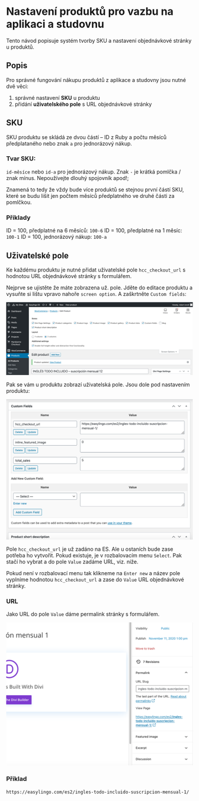 # Nastavení produktů pro vazbu na aplikaci a studovnu

Tento návod popisuje systém tvorby SKU a nastavení objednávkové stránky u produktů.

## Popis

Pro správné fungování nákupu produktů z aplikace a studovny jsou nutné dvě věci:

1. správné nastavení **SKU** u produktu
2. přidání **uživatelského pole** s URL objednávkové stránky

## SKU

SKU produktu se skládá ze dvou částí – ID z Ruby a počtu měsíců předplataného nebo znak `a` pro jednorázový nákup.

### Tvar SKU:

`id-měsíce` nebo `id-a` pro jednorázový nákup. Znak `-` je krátká pomlčka / znak mínus. Nepoužívejte dlouhý spojovník apod!;

Znamená to tedy že vždy bude více produktů se stejnou první částí SKU, které se budu lišit jen počtem měsíců předplatného ve druhé části za pomlčkou.

### Příklady

ID = 100, předplatné na 6 měsíců: `100-6`
ID = 100, předplatné na 1 měsíc: `100-1`
ID = 100, jednorázový nákup: `100-a`

## Uživatelské pole

Ke každému produktu je nutné přidat uživatelské pole `hcc_checkout_url` s hodnotou URL objednávkové stránky s formulářem.

Nejprve se ujistěte že máte zobrazena už. pole. Jděte do editace produktu a vysuňte si lištu vpravo nahoře `screen option`. A zaškrtněte `Custom fields`:

![Obrázek lišty screen option](custom-fields.png)

Pak se vám u produktu zobrazí uživatelská pole. Jsou dole pod nastavením produktu:

![Obrázek už. pole u produktu](custom-field-edit.png)

Pole `hcc_checkout_url` je už zadáno na ES. Ale u ostaních bude zase potřeba ho vytvořit. Pokud existuje, je v rozbalovacím menu `Select`. Pak stačí ho vybrat a do pole `Value` zadáme URL, viz. níže.

Pokud není v rozbalovací menu tak klikneme na `Enter new` a název pole vyplníme hodnotou `hcc_checkout_url` a zase do `Value` URL objednávkové stránky.

### URL

Jako URL do pole `Value` dáme permalink stránky s formulářem.

![Permalink](permalink.png)

### Příklad

`https://easylingo.com/es2/ingles-todo-incluido-suscripcion-mensual-1/`
